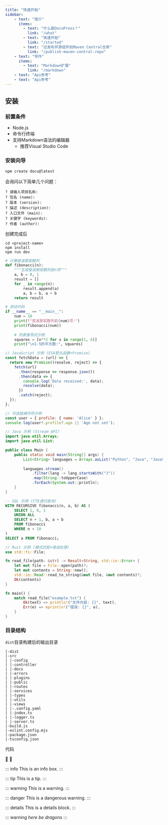 ```yaml
---
title: "快速开始"
sidebar:
    - text: "简介"
      items:
        - text: "什么是DocuPress？"
          link: "/what"
        - text: "快速开始"
          link: "/started"
        - text: "记发布开源组件到Maven Central仓库"
          link: "/publish-maven-central-repo"
    - text: "写作"
      items:
        - text: "Markdown扩展"
          link: "/markdown"
    - text: "Api参考"
    - text: "Api参考"
---
```


## 安装

### 前置条件

* Node.js
* 命令行终端
* 支持Markdown语法的编辑器
  * 推荐Visual Studio Code

### 安装向导

```sh
npm create docu@latest
```

会询问以下简单几个问题：

```shell
? 请输入项目名称:
? 包名 (name):
? 版本 (version):
? 描述 (description):
? 入口文件 (main):
? 关键字 (keywords):
? 作者 (author):
```

创建完成后

```shell
cd <project-name>
npm install
npm run dev
```

```python {1-2}
# 计算斐波那契数列
def fibonacci(n):
    """生成斐波那契数列前n项"""
    a, b = 0, 1
    result = []
    for _ in range(n):
        result.append(a)
        a, b = b, a + b
    return result

# 测试代码
if __name__ == "__main__":
    num = 10
    print(f"斐波那契数列前{num}项:")
    print(fibonacci(num))
    
    # 列表推导式示例
    squares = [x**2 for x in range(1, 6)]
    print("\n1-5的平方数:", squares)
```

```javascript
// JavaScript 示例 (ES6箭头函数+Promise)
const fetchData = (url) => {
  return new Promise((resolve, reject) => {
    fetch(url)
      .then(response => response.json())
      .then(data => {
        console.log('Data received:', data);
        resolve(data);
      })
      .catch(reject);
  });
};

// 可选链操作符示例
const user = { profile: { name: 'Alice' } };
console.log(user?.profile?.age || 'Age not set');
```

```java
// Java 示例 (Stream API)
import java.util.Arrays;
import java.util.List;

public class Main {
    public static void main(String[] args) {
        List<String> languages = Arrays.asList("Python", "Java", "JavaScript");
        
        languages.stream()
            .filter(lang -> lang.startsWith("J"))
            .map(String::toUpperCase)
            .forEach(System.out::println);
    }
}
```

```sql
-- SQL 示例 (CTE递归查询)
WITH RECURSIVE fibonacci(n, a, b) AS (
    SELECT 1, 0, 1
    UNION ALL
    SELECT n + 1, b, a + b 
    FROM fibonacci 
    WHERE n < 10
)
SELECT a FROM fibonacci;
```

```rust
// Rust 示例 (模式匹配+错误处理)
use std::fs::File;

fn read_file(path: &str) -> Result<String, std::io::Error> {
    let mut file = File::open(path)?;
    let mut contents = String::new();
    std::io::Read::read_to_string(&mut file, &mut contents)?;
    Ok(contents)
}

fn main() {
    match read_file("example.txt") {
        Ok(text) => println!("文件内容: {}", text),
        Err(e) => eprintln!("错误: {}", e),
    }
}
```

### 目录结构

`dist`目录构建后的输出目录

```text
|-dist
|-src
| |-config
| |-controller
| |-docs
| |-errors
| |-plugins
| |-public
| |-routes
| |-services
| |-types
| |-utils
| |-views
| |-.config.yaml
| |-index.ts
| |-logger.ts
| |-server.ts
|-build.js
|-eslint.config.mjs
|-package.json
|-tsconfig.json
```

代码

:tada: :100:

::: info
This is an info box.
:::

::: tip
This is a tip.
:::

::: warning
This is a warning.
:::

::: danger
This is a dangerous warning.
:::

::: details
This is a details block.
:::

::: warning
*here be dragons*
:::
